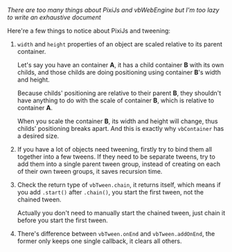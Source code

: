*There are too many things about PixiJs and vbWebEngine but I'm too lazy to write an exhaustive document*

Here're a few things to notice about PixiJs and tweening:

1. `width` and `height` properties of an object are scaled relative to its parent container.

     Let's say you have an container **A**, it has a child container **B** with its own childs, and those childs are doing positioning using container **B**'s width and height.

     Because childs' positioning are relative to their parent **B**, they shouldn't have anything to do with the scale of container **B**, which is relative to container **A**.

     When you scale the container **B**, its width and height will change, thus childs' positioning breaks apart.
     And this is exactly why `vbContainer` has a desired size.

2. If you have a lot of objects need tweening, firstly try to bind them all together into a few tweens. If they need to be separate tweens, try to add them into a single parent tween group, instead of creating on each of their own tween groups, it saves recursion time.

3. Check the return type of `vbTween.chain`, it returns itself, which means if you add `.start()` after `.chain()`, you start the first tween, not the chained tween.

     Actually you don't need to manually start the chained tween, just chain it before you start the first tween.

4. There's difference between `vbTween.onEnd` and `vbTween.addOnEnd`, the former only keeps one single callback, it clears all others.